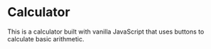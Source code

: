 # Calculator
This is a calculator built with vanilla JavaScript that uses buttons to calculate basic arithmetic.

